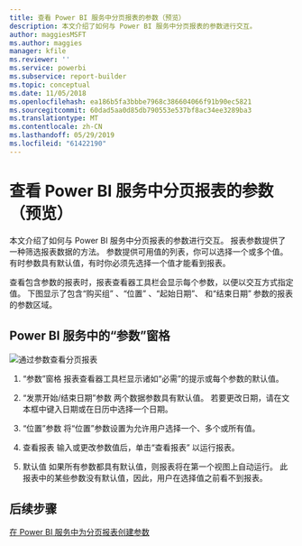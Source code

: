 ```yaml
---
title: 查看 Power BI 服务中分页报表的参数（预览）
description: 本文介绍了如何与 Power BI 服务中分页报表的参数进行交互。
author: maggiesMSFT
ms.author: maggies
manager: kfile
ms.reviewer: ''
ms.service: powerbi
ms.subservice: report-builder
ms.topic: conceptual
ms.date: 11/05/2018
ms.openlocfilehash: ea186b5fa3bbbe7968c386604066f91b90ec5821
ms.sourcegitcommit: 60dad5aa0d85db790553e537bf8ac34ee3289ba3
ms.translationtype: MT
ms.contentlocale: zh-CN
ms.lasthandoff: 05/29/2019
ms.locfileid: "61422190"
---
```

# <a name="view-parameters-for-paginated-reports-in-the-power-bi-service-preview"></a>查看 Power BI 服务中分页报表的参数（预览）

本文介绍了如何与 Power BI 服务中分页报表的参数进行交互。  报表参数提供了一种筛选报表数据的方法。 参数提供可用值的列表，你可以选择一个或多个值。 有时参数具有默认值，有时你必须先选择一个值才能看到报表。  

查看包含参数的报表时，报表查看器工具栏会显示每个参数，以便以交互方式指定值。 下图显示了包含“购买组”  、“位置”  、“起始日期”、  和“结束日期”  参数的报表的参数区域。  

## <a name="parameters-pane-in-the-power-bi-service"></a>Power BI 服务中的“参数”窗格

![通过参数查看分页报表](media/paginated-reports-view-parameters/power-bi-paginated-view-parameters.png)
  
1.  “参数”窗格  报表查看器工具栏显示诸如“必需”的提示或每个参数的默认值。    
  
2.  “发票开始/结束日期”参数  两个数据参数具有默认值。 若要更改日期，请在文本框中键入日期或在日历中选择一个日期。  
  
3.  “位置”参数  将“位置”参数设置为允许用户选择一个、多个或所有值。 
  
4.  查看报表  输入或更改参数值后，单击“查看报表”  以运行报表。 

5. 默认值  如果所有参数都具有默认值，则报表将在第一个视图上自动运行。 此报表中的某些参数没有默认值，因此，用户在选择值之前看不到报表。  

## <a name="next-steps"></a>后续步骤

[在 Power BI 服务中为分页报表创建参数](paginated-reports-parameters.md)
